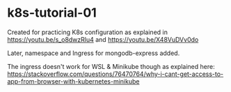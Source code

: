 # k8s-tutorial-01

Created for practicing K8s configuration as explained in https://youtu.be/s_o8dwzRlu4 and https://youtu.be/X48VuDVv0do

Later, namespace and Ingress for mongodb-express added.

The ingress doesn't work for WSL & Minikube though as explained here: https://stackoverflow.com/questions/76470764/why-i-cant-get-access-to-app-from-browser-with-kubernetes-minikube
